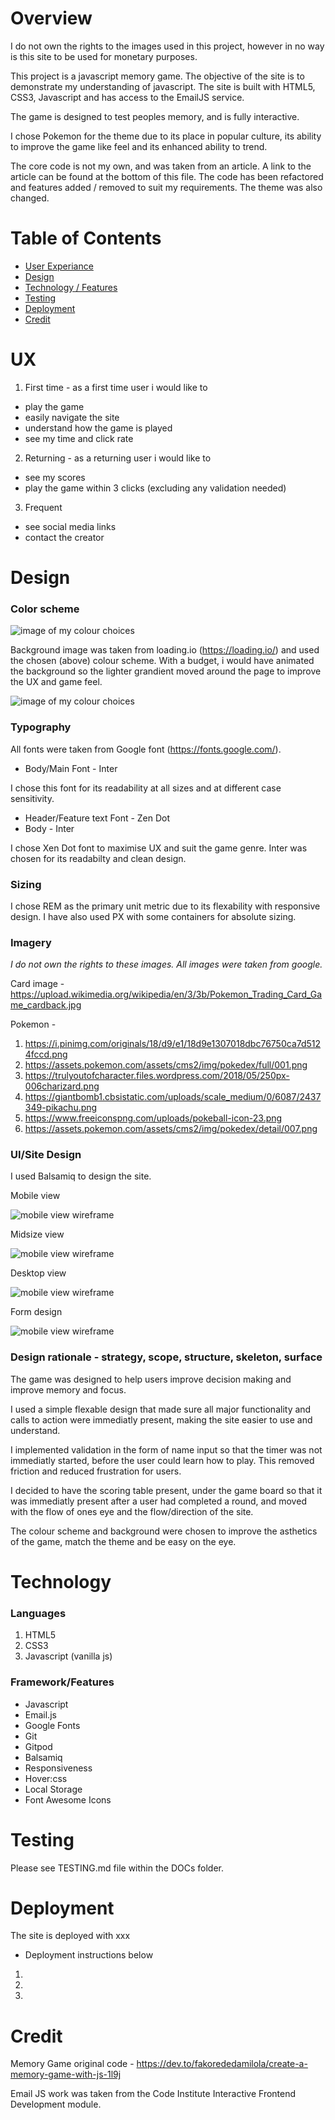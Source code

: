 # Overview

I do not own the rights to the images used in this project, however in no way is this site to be used for monetary purposes.

This project is a javascript memory game. The objective of the site is to demonstrate my understanding of javascript. The site is built with HTML5, CSS3, Javascript and has access to the EmailJS service.

The game is designed to test peoples memory, and is fully interactive.

I chose Pokemon for the theme due to its place in popular culture, its ability to improve the game like feel and its enhanced ability to trend.

The core code is not my own, and was taken from an article. A link to the article can be found at the bottom of this file. The code has been refactored and features added / removed to suit my requirements. The theme was also changed.

# Table of Contents

* [User Experiance](#UX)
* [Design](#Design)
* [Technology / Features](#Technology)
* [Testing](#Testing)
* [Deployment](#Deployment)
* [Credit](#Credit)

# UX

1. First time - as a first time user i would like to

- play the game
- easily navigate the site
- understand how the game is played
- see my time and click rate

2. Returning - as a returning user i would like to

- see my scores
- play the game within 3 clicks (excluding any validation needed)

3. Frequent 

- see social media links
- contact the creator

# Design

### Color scheme

![image of my colour choices](assets/images/colour_palettes.png)

Background image was taken from loading.io (https://loading.io/) and used the chosen (above) colour scheme. With a budget, i would have animated the background so the lighter grandient moved around the page to improve the UX and game feel.

![image of my colour choices](assets/images/background.svg)

### Typography

All fonts were taken from Google font (https://fonts.google.com/).

- Body/Main Font - Inter

I chose this font for its readability at all sizes and at different case sensitivity.

- Header/Feature text Font - Zen Dot
- Body - Inter

I chose Xen Dot font to maximise UX and suit the game genre. Inter was chosen for its readabilty and clean design.

### Sizing

I chose REM as the primary unit metric due to its flexability with responsive design. I have also used PX with some containers for absolute sizing.

### Imagery

*I do not own the rights to these images. All images were taken from google.*

Card image - https://upload.wikimedia.org/wikipedia/en/3/3b/Pokemon_Trading_Card_Game_cardback.jpg

Pokemon -
1. https://i.pinimg.com/originals/18/d9/e1/18d9e1307018dbc76750ca7d5124fccd.png
2. https://assets.pokemon.com/assets/cms2/img/pokedex/full/001.png
3. https://trulyoutofcharacter.files.wordpress.com/2018/05/250px-006charizard.png
4. https://giantbomb1.cbsistatic.com/uploads/scale_medium/0/6087/2437349-pikachu.png
5. https://www.freeiconspng.com/uploads/pokeball-icon-23.png
6. https://assets.pokemon.com/assets/cms2/img/pokedex/detail/007.png

### UI/Site Design

I used Balsamiq to design the site.

Mobile view

![mobile view wireframe](assets/images/memory_game_mobile_view.png)

Midsize view

![mobile view wireframe](assets/images/memory_game_midsize_view.png)

Desktop view

![mobile view wireframe](assets/images/memory_game_desktop_view.png)

Form design

![mobile view wireframe](assets/images/form_view_memory_game.png)

### Design rationale - strategy, scope, structure, skeleton, surface

The game was designed to help users improve decision making and improve memory and focus.

I used a simple flexable design that made sure all major functionality and calls to action were immediatly present, making the site easier to use and understand.

I implemented validation in the form of name input so that the timer was not immediatly started, before the user could learn how to play. This removed friction and reduced frustration for users.

I decided to have the scoring table present, under the game board so that it was immediatly present after a user had completed a round, and moved with the flow of ones eye and the flow/direction of the site.

The colour scheme and background were chosen to improve the asthetics of the game, match the theme and be easy on the eye.

# Technology

### Languages

1. HTML5
2. CSS3
3. Javascript (vanilla js)

### Framework/Features

- Javascript
- Email.js
- Google Fonts
- Git
- Gitpod
- Balsamiq
- Responsiveness
- Hover:css
- Local Storage
- Font Awesome Icons

# Testing

Please see TESTING.md file within the DOCs folder.

# Deployment

The site is deployed with xxx

- Deployment instructions below

1. 
2. 
3. 

# Credit

Memory Game original code - https://dev.to/fakorededamilola/create-a-memory-game-with-js-1l9j

Email JS work was taken from the Code Institute Interactive Frontend Development module.
